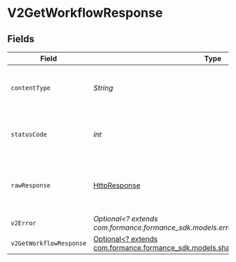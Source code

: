# V2GetWorkflowResponse


## Fields

| Field                                                                                                                             | Type                                                                                                                              | Required                                                                                                                          | Description                                                                                                                       |
| --------------------------------------------------------------------------------------------------------------------------------- | --------------------------------------------------------------------------------------------------------------------------------- | --------------------------------------------------------------------------------------------------------------------------------- | --------------------------------------------------------------------------------------------------------------------------------- |
| `contentType`                                                                                                                     | *String*                                                                                                                          | :heavy_check_mark:                                                                                                                | HTTP response content type for this operation                                                                                     |
| `statusCode`                                                                                                                      | *int*                                                                                                                             | :heavy_check_mark:                                                                                                                | HTTP response status code for this operation                                                                                      |
| `rawResponse`                                                                                                                     | [HttpResponse<InputStream>](https://docs.oracle.com/en/java/javase/11/docs/api/java.net.http/java/net/http/HttpResponse.html)     | :heavy_check_mark:                                                                                                                | Raw HTTP response; suitable for custom response parsing                                                                           |
| `v2Error`                                                                                                                         | *Optional<? extends com.formance.formance_sdk.models.errors.V2Error>*                                                             | :heavy_minus_sign:                                                                                                                | General error                                                                                                                     |
| `v2GetWorkflowResponse`                                                                                                           | [Optional<? extends com.formance.formance_sdk.models.shared.V2GetWorkflowResponse>](../../models/shared/V2GetWorkflowResponse.md) | :heavy_minus_sign:                                                                                                                | The workflow                                                                                                                      |